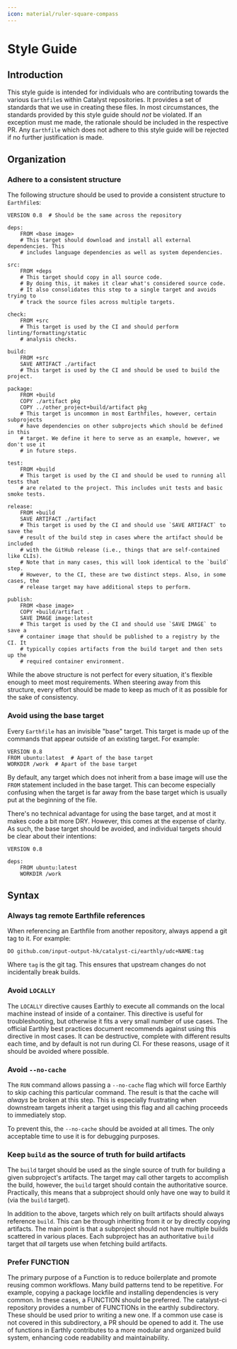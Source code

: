 ```yaml
---
icon: material/ruler-square-compass
---
```


# Style Guide

## Introduction

This style guide is intended for individuals who are contributing towards the various `Earthfile`s within Catalyst repositories.
It provides a set of standards that we use in creating these files.
In most circumstances, the standards provided by this style guide should *not* be violated.
If an exception must me made, the rationale should be included in the respective PR.
Any `Earthfile` which does not adhere to this style guide will be rejected if no further justification is made.

## Organization

### Adhere to a consistent structure

The following structure should be used to provide a consistent structure to `Earthfile`s:

```Earthfile
VERSION 0.8  # Should be the same across the repository

deps:
    FROM <base image>
    # This target should download and install all external dependencies. This
    # includes language dependencies as well as system dependencies.

src:
    FROM +deps
    # This target should copy in all source code.
    # By doing this, it makes it clear what's considered source code.
    # It also consolidates this step to a single target and avoids trying to
    # track the source files across multiple targets.

check:
    FROM +src
    # This target is used by the CI and should perform linting/formatting/static
    # analysis checks.

build:
    FROM +src
    SAVE ARTIFACT ./artifact
    # This target is used by the CI and should be used to build the project.

package:
    FROM +build
    COPY ./artifact pkg
    COPY ../other_project+build/artifact pkg
    # This target is uncommon in most Earthfiles, however, certain subprojects
    # have dependencies on other subprojects which should be defined in this
    # target. We define it here to serve as an example, however, we don't use it
    # in future steps.

test:
    FROM +build
    # This target is used by the CI and should be used to running all tests that
    # are related to the project. This includes unit tests and basic smoke tests.

release:
    FROM +build
    SAVE ARTIFACT ./artifact
    # This target is used by the CI and should use `SAVE ARTIFACT` to save the
    # result of the build step in cases where the artifact should be included
    # with the GitHub release (i.e., things that are self-contained like CLIs).
    # Note that in many cases, this will look identical to the `build` step.
    # However, to the CI, these are two distinct steps. Also, in some cases, the
    # release target may have additional steps to perform.

publish:
    FROM <base image>
    COPY +build/artifact .
    SAVE IMAGE image:latest
    # This target is used by the CI and should use `SAVE IMAGE` to save a
    # container image that should be published to a registry by the CI. It
    # typically copies artifacts from the build target and then sets up the
    # required container environment.
```

While the above structure is not perfect for every situation, it's flexible enough to meet most requirements.
When steering away from this structure, every effort should be made to keep as much of it as possible for the sake of consistency.

### Avoid using the base target

Every `Earthfile` has an invisible "base" target.
This target is made up of the commands that appear outside of an existing target.
For example:

```Earthfile
VERSION 0.8
FROM ubuntu:latest  # Apart of the base target
WORKDIR /work  # Apart of the base target
```

By default, any target which does not inherit from a base image will use the
`FROM` statement included in the base target.
This can become especially confusing when the target is far away from the base
target which is usually put at the beginning of the file.

There's no technical advantage for using the base target, and at most it makes
code a bit more DRY.
However, this comes at the expense of clarity.
As such, the base target should be avoided, and individual targets should be
clear about their intentions:

```Earthfile
VERSION 0.8

deps:
    FROM ubuntu:latest
    WORKDIR /work
```

## Syntax

### Always tag remote Earthfile references

When referencing an Earthfile from another repository, always append a git tag
to it.
For example:

```Earthfile
DO github.com/input-output-hk/catalyst-ci/earthly/udc+NAME:tag
```

Where `tag` is the git tag.
This ensures that upstream changes do not incidentally break builds.

### Avoid `LOCALLY`

The `LOCALLY` directive causes Earthly to execute all commands on the local machine instead of inside of a container.
This directive is useful for troubleshooting, but otherwise it fits a very small number of use cases.
The official Earthly best practices document recommends against using this directive in most cases.
It can be destructive, complete with different results each time, and by default is not run during CI.
For these reasons, usage of it should be avoided where possible.

### Avoid `--no-cache`

The `RUN` command allows passing a `--no-cache` flag which will force Earthly
to skip caching this particular command.
The result is that the cache will *always* be broken at this step.
This is especially frustrating when downstream targets inherit a target using
this flag and all caching proceeds to immediately stop.

To prevent this, the `--no-cache` should be avoided at all times.
The only acceptable time to use it is for debugging purposes.

### Keep `build` as the source of truth for build artifacts

The `build` target should be used as the single source of truth for building a given subproject's artifacts.
The target may call other targets to accomplish the build, however, the `build` target should contain the authoritative source.
Practically, this means that a subproject should only have one way to build it (via the `build` target).

In addition to the above, targets which rely on built artifacts should always reference `build`.
This can be through inheriting from it or by directly copying artifacts.
The main point is that a subproject should not have multiple builds scattered in various places.
Each subproject has an authoritative `build` target that *all* targets use when fetching build artifacts.

### Prefer FUNCTION

The primary purpose of a Function is to reduce boilerplate and promote reusing common workflows.
Many build patterns tend to be repetitive.
For example, copying a package lockfile and installing dependencies is very common.
In these cases, a FUNCTION should be preferred.
The catalyst-ci repository provides a number of FUNCTIONs in the earthly subdirectory.
These should be used prior to writing a new one.
If a common use case is not covered in this subdirectory, a PR should be opened to add it.
The use of functions in Earthly contributes to a more modular and organized build system,
enhancing code readability and maintainability.
